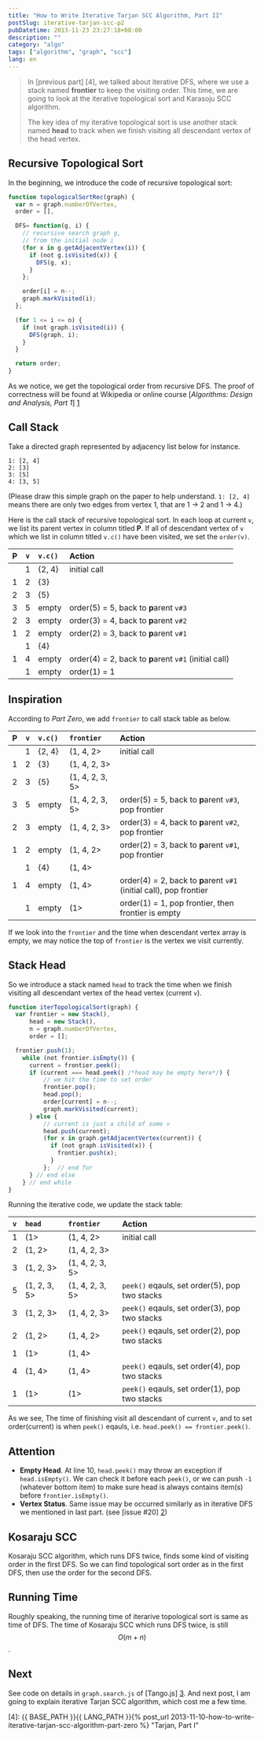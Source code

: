 ```yaml
---
title: "How to Write Iterative Tarjan SCC Algorithm, Part II"
postSlug: iterative-tarjan-scc-p2
pubDatetime: 2013-11-23 23:27:18+08:00
description: ""
category: "algo"
tags: ["algorithm", "graph", "scc"]
lang: en
---
```


> In [previous part] [4], we talked about iterative DFS,
> where we use a stack named **frontier** to keep the visiting order.
> This time, we are going to look at the iterative topological sort and Karasoju SCC algorithm.
>
> The key idea of my iterative topological sort is
> use another stack named **head** to track
> when we finish visiting all descendant vertex of the head vertex.

## Recursive Topological Sort

In the beginning, we introduce the code of recursive topological sort:

```javascript
function topologicalSortRec(graph) {
  var n = graph.numberOfVertex,
  order = [],

  DFS= function(g, i) {
    // recursive search graph g,
    // from the initial node i
    (for x in g.getAdjacentVertex(i)) {
      if (not g.isVisited(x)) {
        DFS(g, x);
      }
    };

    order[i] = n--;
    graph.markVisited(i);
  };

  (for 1 <= i <= n) {
    if (not graph.isVisited(i)) {
      DFS(graph, i);
    }
  }

  return order;
}
```

As we notice, we get the topological order from recursive DFS.
The proof of correctness will be found at Wikipedia
or online course [_Algorithms: Design and Analysis, Part 1_] [1]

## Call Stack

Take a directed graph represented by adjacency list below for instance.

```
1: [2, 4]
2: [3]
3: [5]
4: [3, 5]
```

(Please draw this simple graph on the paper to help understand.
`1: [2, 4]` means there are only two edges from vertex 1, that are 1 → 2 and 1 → 4.)

Here is the call stack of recursive topological sort.
In each loop at current `v`, we list its parent vertex in column titled **P**.
If all of descendant vertex of `v` which we list in column titled `v.c()` have been visited,
we set the `order(v)`.

|       P       | `v` | `v.c()` | Action                                                |
| :-----------: | :-: | :------ | :---------------------------------------------------- |
| <span></span> |  1  | {2, 4}  | initial call                                          |
|       1       |  2  | {3}     | <span></span>                                         |
|       2       |  3  | {5}     | <span></span>                                         |
|       3       |  5  | empty   | order(5) = 5, back to **p**arent `v#3`                |
|       2       |  3  | empty   | order(3) = 4, back to **p**arent `v#2`                |
|       1       |  2  | empty   | order(2) = 3, back to **p**arent `v#1`                |
| <span></span> |  1  | {4}     | <span></span>                                         |
|       1       |  4  | empty   | order(4) = 2, back to **p**arent `v#1` (initial call) |
| <span></span> |  1  | empty   | order(1) = 1                                          |

## Inspiration

According to _Part Zero_, we add `frontier` to call stack table as below.

|       P       | `v` | `v.c()` | `frontier`      | Action                                                              |
| :-----------: | :-: | :------ | :-------------- | :------------------------------------------------------------------ |
| <span></span> |  1  | {2, 4}  | (1, 4, 2>       | initial call                                                        |
|       1       |  2  | {3}     | (1, 4, 2, 3>    | <span></span>                                                       |
|       2       |  3  | {5}     | (1, 4, 2, 3, 5> | <span></span>                                                       |
|       3       |  5  | empty   | (1, 4, 2, 3, 5> | order(5) = 5, back to **p**arent `v#3`, pop frontier                |
|       2       |  3  | empty   | (1, 4, 2, 3>    | order(3) = 4, back to **p**arent `v#2`, pop frontier                |
|       1       |  2  | empty   | (1, 4, 2>       | order(2) = 3, back to **p**arent `v#1`, pop frontier                |
| <span></span> |  1  | {4}     | (1, 4>          | <span></span>                                                       |
|       1       |  4  | empty   | (1, 4>          | order(4) = 2, back to **p**arent `v#1` (initial call), pop frontier |
| <span></span> |  1  | empty   | (1>             | order(1) = 1, pop frontier, then frontier is empty                  |

If we look into the `frontier` and the time when descendant vertex array is empty,
we may notice the top of `frontier` is the vertex we visit currently.

## Stack Head

So we introduce a stack named `head` to track the time when we finish
visiting all descendant vertex of the head vertex (current `v`).

```javascript
function iterTopologicalSort(graph) {
  var frontier = new Stack(),
      head = new Stack(),
      n = graph.numberOfVertex,
      order = [];

  frontier.push(1);
    while (not frontier.isEmpty()) {
      current = frontier.peek();
      if (current === head.peek() /*head may be empty here*/) {
          // we hit the time to set order
          frontier.pop();
          head.pop();
          order[current] = n--;
          graph.markVisited(current);
      } else {
          // current is just a child of some v
          head.push(current);
          (for x in graph.getAdjacentVertex(current)) {
            if (not graph.isVisited(x)) {
              frontier.push(x);
            }
          };  // end for
      } // end else
    } // end while
}
```

Running the iterative code, we update the stack table:

| `v` | `head`       | `frontier`      | Action                                        |
| :-: | :----------- | :-------------- | :-------------------------------------------- |
|  1  | (1>          | (1, 4, 2>       | initial call                                  |
|  2  | (1, 2>       | (1, 4, 2, 3>    | <span></span>                                 |
|  3  | (1, 2, 3>    | (1, 4, 2, 3, 5> | <span></span>                                 |
|  5  | (1, 2, 3, 5> | (1, 4, 2, 3, 5> | `peek()` eqauls, set order(5), pop two stacks |
|  3  | (1, 2, 3>    | (1, 4, 2, 3>    | `peek()` eqauls, set order(3), pop two stacks |
|  2  | (1, 2>       | (1, 4, 2>       | `peek()` eqauls, set order(2), pop two stacks |
|  1  | (1>          | (1, 4>          | <span></span>                                 |
|  4  | (1, 4>       | (1, 4>          | `peek()` eqauls, set order(4), pop two stacks |
|  1  | (1>          | (1>             | `peek()` eqauls, set order(1), pop two stacks |

As we see, The time of finishing visit all descendant of current `v`,
and to set order(current) is when `peek()` eqauls, i.e. `head.peek() == frontier.peek()`.

## Attention

- **Empty Head**. At line 10, `head.peek()` may throw an exception if `head.isEmpty()`.
  We can check it before each `peek()`, or we can push `-1` (whatever bottom item)
  to make sure head is always contains item(s) before `frontier.isEmpty()`.
- **Vertex Status**. Same issue may be occurred similarly as in iterative DFS
  we mentioned in last part. (see [issue #20] [2])

## Kosaraju SCC

Kosaraju SCC algorithm, which runs DFS twice,
finds some kind of visiting order in the first DFS.
So we can find topological sort order as in the first DFS,
then use the order for the second DFS.

## Running Time

Roughly speaking, the running time of iterarive topological sort
is same as time of DFS.
The time of Kosaraju SCC which runs DFS twice,
is still $$O(m+n)$$.

## Next

See code on details in `graph.search.js` of [Tango.js] [3]. And next post,
I am going to explain iterative Tarjan SCC algorithm, which cost me a few time.

[1]: https://www.coursera.org/course/algo "Online course by Tim Roughgarden"
[2]: https://github.com/scozv/algo-js/issues/20 "Issue 20"
[3]: https://github.com/scozv/tango "Tango.js"

[4]: {{ BASE_PATH }}{{ LANG_PATH }}{% post_url 2013-11-10-how-to-write-iterative-tarjan-scc-algorithm-part-zero %} "Tarjan, Part I"

